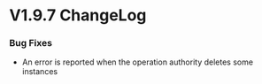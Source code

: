 # V1.9.7 ChangeLog

### Bug Fixes
* An error is reported when the operation authority deletes some instances
